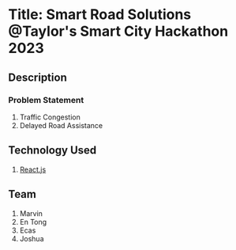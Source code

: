 # Title: Smart Road Solutions @Taylor's Smart City Hackathon 2023

## Description
### Problem Statement
1. Traffic Congestion
2. Delayed Road Assistance

## Technology Used
1. [React.js](https://react.dev)

## Team
1. Marvin
2. En Tong
3. Ecas
4. Joshua
